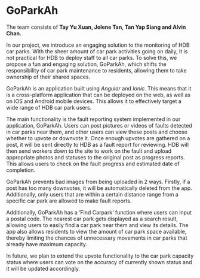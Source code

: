 # GoParkAh

The team consists of **Tay Yu Xuan, Jolene Tan, Tan Yap Siang and Alvin Chan.** 

In our project, we introduce an engaging solution to the monitoring of HDB car parks. With the sheer amount of car park activities going on daily, it is not practical for HDB to deploy staff to all car parks. To solve this, we propose a fun and engaging solution, GoParkAh, which shifts the responsibility of car park maintenance to residents, allowing them to take ownership of their shared spaces.

GoParkAh is an application built using *Angular* and *Ionic*. This means that it is a cross-platform application that can be deployed on the web, as well as on iOS and Android mobile devices. This allows it to effectively target a wide range of HDB car park users. 

The main functionality is the fault reporting system implemented in our application, GoParkAh. Users can post pictures or videos of faults detected in car parks near them, and other users can view these posts and choose whether to upvote or downvote it. Once enough upvotes are gathered on a post, it will be sent directly to HDB as a fault report for reviewing. HDB will then send workers down to the site to work on the fault and upload appropriate photos and statuses to the original post as progress reports. This allows users to check on the fault progress and estimated date of completion.

GoParkAh prevents bad images from being uploaded in 2 ways. Firstly, if a post has too many downvotes, it will be automatically deleted from the app. Additionally, only users that are within a certain distance range from a specific car park are allowed to make fault reports.
 
Additionally, GoParkAh has a ‘Find Carpark’ function where users can input a postal code. The nearest car park gets displayed as a search result, allowing users to easily find a car park near them and view its details. The app also allows residents to view the amount of car park space available, thereby limiting the chances of unnecessary movements in car parks that already have maximum capacity. 

In future, we plan to extend the upvote functionality to the car park capacity status where users can vote on the accuracy of currently shown status and it will be updated accordingly.

